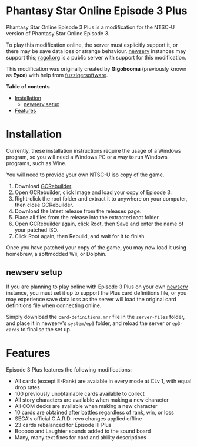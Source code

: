 # Phantasy Star Online Episode 3 Plus
Phantasy Star Online Episode 3 Plus is a modification for the NTSC-U version of Phantasy Star Online Episode 3.

To play this modification online, the server must explicitly support it, or there may be save data loss or strange behaviour. [newserv](https://github.com/fuzziqersoftware/newserv) instances may support this; [ragol.org](ragol.org) is a public server with support for this modification.

This modification was originally created by **Gigobooma** (previously known as **Eyce**) with help from [fuzziqersoftware](https://github.com/fuzziqersoftware).

**Table of contents**
* [Installation](#installation)
    * [newserv setup](#newserv-setup)
* [Features](#features)

# Installation

Currently, these installation instructions require the usage of a Windows program, so you will need a Windows PC or a way to run Windows programs, such as Wine.

You will need to provide your own NTSC-U iso copy of the game.

1. Download [GCRebuilder](https://gamebanana.com/tools/6410)
2. Open GCRebuilder, click Image and load your copy of Episode 3.
3. Right-click the root folder and extract it to anywhere on your computer, then close GCRebuilder.
4. Download the latest release from the releases page.
5. Place all files from the release into the extracted root folder.
6. Open GCRebuilder again, click Root, then Save and enter the name of your patched ISO.
7. Click Root again, then Rebuild, and wait for it to finish.

Once you have patched your copy of the game, you may now load it using homebrew, a softmodded Wii, or Dolphin.

## newserv setup

If you are planning to play online with Episode 3 Plus on your own [newserv](https://github.com/fuzziqersoftware/newserv) instance, you must set it up to support the Plus card definitions file, or you may experience save data loss as the server will load the original card definitions file when connecting online.

Simply download the `card-definitions.mnr` file in the `server-files` folder, and place it in newserv's `system/ep3` folder, and reload the server or `ep3-cards` to finalise the set up.

# Features

Episode 3 Plus features the following modifications:

- All cards (except E-Rank) are avaiable in every mode at CLv 1, with equal drop rates
- 100 previously unobtainable cards available to collect
- All story characters are available when making a new character
- All COM decks are available when making a new character
- 10 cards are obtained after battles regardless of rank, win, or loss
- SEGA's official C.A.R.D. revo changes applied offline
- 23 cards rebalanced for Episode III Plus
- Booooo and Laughter sounds added to the sound board
- Many, many text fixes for card and ability descriptions

